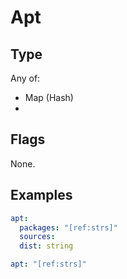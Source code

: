 # Apt



## Type

Any of:

* Map (Hash)
* 

## Flags

None.


## Examples

```yaml
apt:
  packages: "[ref:strs]"
  sources: 
  dist: string
```

```yaml
apt: "[ref:strs]"

```
